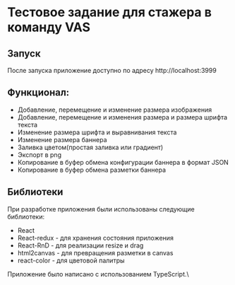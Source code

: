 # Тестовое задание для стажера в команду VAS

## Запуск
После запуска приложение доступно по адресу http://localhost:3999

## Функционал:

* Добавление, перемещение и изменение размера изображения
* Добавление, перемещение и изменения размера и размера шрифта текста
* Изменение размера шрифта и выравнивания текста
* Изменение размера баннера
* Заливка цветом(простая заливка или градиент)
* Экспорт в png
* Копирование в буфер обмена конфигурации баннера в формат JSON
* Копирование в буфер обмена разметки баннера

## Библиотеки

При разработке приложения были использованы следующие библиотеки:

 * React
 * React-redux - для хранения состояния приложения
 * React-RnD - для реализации resize и drag
 * html2canvas - для превращения разметки в canvas
 * react-color - для цветовой палитры

Приложение было написано с использованием TypeScript.\
